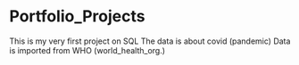 # Portfolio_Projects
This is my very first project on SQL 
The data is about covid (pandemic)
Data is imported from WHO (world_health_org.)
